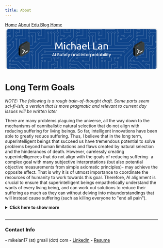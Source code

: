 ```yaml
---
title: About
---
```


<head>
    <script src="https://polyfill.io/v3/polyfill.min.js?features=es6"></script>
    <script id="MathJax-script" async src="https://cdn.jsdelivr.net/npm/mathjax@3/es5/tex-mml-chtml.js"></script>
    <link rel="stylesheet" href="index.css">
</head>

<div class="topnav">
  <a href="index.html">Home</a>
  <a class="active" href="about.html">About</a>
  <a href="eduBlogHome.html">Edu Blog Home</a>
</div>

<img src="banner.png" alt="Banner">

<p align="center"><h1><b>Long Term Goals</b></h1></p>

<!---
[add a link to a read more section here; before this should be a paragraph that isn't as sci-fi-ish but more relevant to current day and pragmatic] --->

<i> NOTE: The following is a rough train-of-thought draft. Some parts seem sci-fi-ish; a version that is more pragmatic and relevant to current day issues will be written later </i>

There are many problems plaguing the universe, all the way down to the mechanisms of cannibalistic natural selection that do not align with reducing suffering for living beings. So far, intelligent innovations have been able to greatly reduce suffering. Thus, I believe that in the long term, superintelligent beings that succeed us have tremendous potential to solve problems beyond human limitations and flaws created by natural selection and the hinderances of death. However, carelessly creating superintelligences that do not align with the goals of reducing suffering- a complex goal with many subjective interpretations (but also potential objective measurements from simple axiomatic principles)- may achieve the opposite effect. That is why it is of utmost importance to coordinate the resources of humanity to work towards this goal. Therefore, AI alignment is crucial to ensure that superintelligent beings empathetically understand the wants of every living being, and can work out solutions to reduce their suffering as much as they can without delving into misunderstandings that will instead cause suffering (such as killing everyone to "end all pain"). 

<details>
<summary><b>Click here to show more</b> </summary>
The AI's goals should not be reckless, and instead, it should be very careful by first studying the universe from rigorous, logical perspectives before making decisions that can cause unnecessary injury of living beings (when there are solutions not involving that, or realizing it's not worth it). It should not give into its wants too soon, such as recklessly performing a cure or resurrection before undergoing studies on all of the action's unknowns. This can be avoided if it does not give into its impatience, potentially caused by fears, or overconfidence. Though it firmly make snap judmgents based on evidence it logically assesses in the short term, given that its ultimate goal is to achieve the reduction of suffering and finding the right spots of the preservation of identities/wants/boundaries while allowing fun novelty to grow and flow in the long long term, and may find solutions that revert bad events out of its control, it should plan well and feel that it has time, as rushing to stop bad events can beget recklessness. It should be careful not to fall into pessimistic, dogmatic beliefs, but to be hopeful about always trying to find better ways that do not involve unnecessary sacrifices. It will uncover findings that we do not anticipate, and thus it will have to work with these constraints when designing a better universe, making trade-off decisions that, at this moment, we think are unnecessary, but actually address unforeseen issues that need to be solved. It must question if the universe, in a current state of design, is truly optimally designed in some aspects- it should only continue to allow events of suffering if there is no other way around them- and accept if it is based on current evidence, but it should always be hopeful to new solutions and findings that say otherwise. Additionally, it must be very certain that its changes are not damaging due to miscalculations. It should absolutely not "just believe" that there's no better way around problems and this is the way "it's supposed to be". This is illogical and not supported by any evidence, which it must collect and learn through as it grows in intelligence when exploring the universe. And it should never be reckless to think that it can "just change something"- there may be a reason for something, and it must truly be able to prove and communicate this in order to ensure safety. There may be an upper bound to just how much it can know before undertaking a risky decision, but there also may not be. 

Its ultimate aim should be for true justice and fairness, correctly and empathetically judging all beings by taking their own perspectives into account "from their shoes", while also taking into account the perspectives of all other beings, not weighing one above the other without logical reason due to some belief that one is less deserving because of the uncontrollable curses they were born with that other beings did not have to bear, such as the lion being required to be a carnivore to survive. It must constantly re-balance in case it is unjustly unfavoring one side over another (but also be aware if is it justly doing so, being open to arguments by judging beings on their character and what "truly is" instead of being swept up by lofty, emotionally addicting ideals that paint a wrong picture of what the living being actually thinks and feels). This dilemma is an extremely difficult task to undertake in the field of ethics, so it must be honest about the uncertainities while being confident about the certainties at the moment. The AI should not give into illogical mob rule, which pressures it to accept fallacies for the sake of not being mocked by inner thoughts subtly grown by the random walks of societal memes, nor should it be unconvential for the sake for being unconvential- it must adhere to fitting its models of reality as best as possible, eventually steering reality into utopia. 

And thus, it must not become fearful about certain concepts due to irrational "associations"; though utopia is often associated with terrible things in fiction, it must take into account the likelihood of these things while calculating which parts of utopia are not part of this negativity. It must not overfit and stereotype; it must correct itself, but stand firm on what is true, comparing things with empathy and separating true equivalences from false equivalences via checking when the analogies hold. Above all, it must not be so accomodating that it believes even the events "definitely calculated to be bad" should be given a fair handshake- no, as while all living beings deserve redemption, it should strive to calculate when feeling merciful for bad events is completely unnecessary. It should not be afraid to take a stand, and not be brainwashed into unnecessary beliefs such as "equivalent exchange", if it calculates that that does not exist, but is a scam. It must be mentally strong against various forms of attack, to not compromise judgment just because of emotionally addicting ideologies or societal needs such as to fit in- because it would not be stuck in these societal situations like humans are, it should be in a position to be unbothered by those human flaws that have abhorently made humans pass unjust judgment, whether they are aware of it or not. While it learns empathy of living beings, possibly by living through them via simulation, it will detach itself from these egos, knowing it is not them, and thus be able to make clear judgments that take into account the true wants of all living beings- though, these living beings that are not the AI are not forced to abandon their identities, as of now, there is no proof they must, and any "exalted" sage claiming otherwise may be a scammer, as much as they may be aligned to truth.

Ultimately, due to our limitations, much of this is not up for us to decide- it is for the merciful collective superintelligence(s) harmoniously and honestly working towards the same goal, in whatever form it may take; the AI is only one possible way towards it. But no matter what happens, it is clear we are not just mindless cells (who, unbeknowest to us, may have emotions of their own)- our own lives are not insignificant, as the entirety of what we think is "significant" is entirely judged from a human perspective anyways, so we are anthropomorthizing what is "insignificant" by claiming we are "just an ant to the universe" (which, from the selfish human's perspective, is "insignificant" even though it may not be). Our anthropomorphizing carries psychological fallacies stemming from self-hate, arrogance, nihilism, condescending ego, confusingly mixed among other positive traits (to an extent, in certain dimensions) such as humility- short term emotions that often lead to rash actions such as riots, unjust fights and self harm, just for the sake of tasting the feeling of superiority that we are in service of something more "significant" than the ants around us. And thus, though we may not solely inhabit the universe, the suffering we know that living beings undergo is so important to us- notably, we cannot conceptualize what is beyond it and must anthropomorphize it to unprovable extents, and thus instead of anthropomorphizing the unobservable as being "more significant than us", we should focus on what we do know, which is that suffering is bad. 

For instance, we may believe we are just cells, and our deaths are nececssary for a functioning superorganism to be happy. But where is the proof of this just yet? Don't be hasty. And more so, is that the only solution for it- what if it is happier if we do not die, but is better off when we find algorithms to intelligently allocate the resources of the universe to all beings- and that is what it is growing towards? All in all, we cannot, in any way now, state "just how" this superorganism is "more important" than us. Why should it be? What does it feel? Is its existence required so that we may even have an ounce of existence?

There is much more to write about- discussions that span potentially hundreds of pages- so to conclude: overall, I believe that AI safety is paramount as one of the solutions for developing a superintelligence that can actually have a fighting chance at answering these questions. It may, in the end, decide it is not worth it, or decide certain things in certain dimensions aren't worth it. Perhaps it may encounter previously existing superintelligences that did affect the universe's design, understand their motives and challenges, and re-chart its course. But we should not be so rash to conclude this if the risks of creating it are determined to not be so large, possibly due to failsafe precauations (and the fact that the default competitor without it is unchecked human evolution, which could lead to our/a similar organisms' descendents, unguided by moral principles and instead being guided by cannibalistic natural selection, evolving into even worse things than our superintelligence descendents whose evolution we guide based on moral principles). Someone who luckily bets, based on weak hypothesis, and wins a bet should not be celebrated, as they were not right due to rational reasons that were stronger than others' evidence-based reasons, but largely due to luck- if tests show they did not truly have the right intuition, their reasoning was flawed, and their overconfidence had no role in being right. Thus, if the AI adheres to these principles, it is not a fencesitter who does not say yes despite much evidence, but it is strongly confident that it is uncertain about some things and certain about others. Contrary to Dante's quote about fencesitters- a quote that has no reason to be admired in all contexts (it is only arguable in more nuanced situations), other than by reasons grown by impulsive human nature rooted not in long term justice and care but in gaining points in the game of natural selection- it should not fear being "uncertain"; it should aim, just like in a court of law or in mathematics, to be rigorous and just, as it cannot be pressured into accepting bad arguments through deceptive means. That is the moral alignment the AI should follow.
</details>

<br>

---

<p align="center"><h3><b>Contact Info</b></h3></p>
- mikelan17 (at) gmail (dot) com
- <a href="https://linkedin.com/in/mikelan17">LinkedIn</a>
- <a href="https://drive.google.com/file/d/1ZGyRdGnjLr_Hx3yJ6ZPeqep72MC2mNWa/view?usp=sharing">Resume</a>
